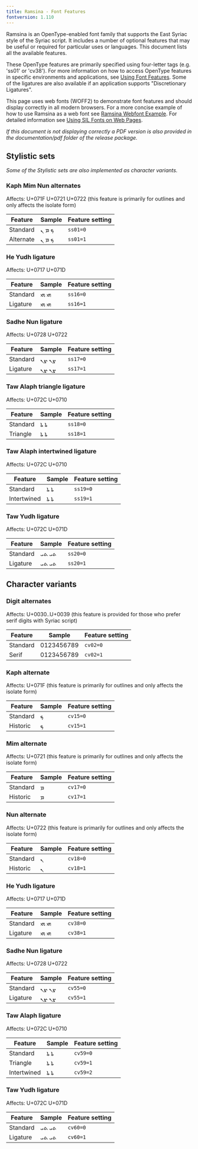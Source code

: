 ```yaml
---
title: Ramsina - Font Features
fontversion: 1.110
---
```


Ramsina is an OpenType-enabled font family that supports the East Syriac style of the Syriac script. It includes a number of optional features that may be useful or required for particular uses or languages. This document lists all the available features.

These OpenType features are primarily specified using four-letter tags (e.g. 'ss01' or 'cv38'). For more information on how to access OpenType features in specific environments and applications, see [Using Font Features](https://software.sil.org/fonts/features). Some of the ligatures are also available if an application supports "Discretionary Ligatures".

This page uses web fonts (WOFF2) to demonstrate font features and should display correctly in all modern browsers. For a more concise example of how to use Ramsina as a web font see [Ramsina Webfont Example](../web/Ramsina-webfont-example.html). For detailed information see [Using SIL Fonts on Web Pages](https://software.sil.org/fonts/webfonts).

*If this document is not displaying correctly a PDF version is also provided in the documentation/pdf folder of the release package.*

## Stylistic sets

_Some of the Stylistic sets are also implemented as character variants._

### Kaph Mim Nun alternates

<span class='affects'>Affects: U+071F U+0721 U+0722  (this feature is primarily for outlines and only affects the isolate form)</span>

Feature | Sample                      | Feature setting
------- | --------------------------- | -------
Standard | <span class='ramsina-R normal'>&#x071F; &#x0721; &#x0722;</span> | `ss01=0`
Alternate  | <span class='ramsina-R normal' style='font-feature-settings: "ss01" 1'>&#x071F; &#x0721; &#x0722;</span> | `ss01=1`

### He Yudh ligature

<span class='affects'>Affects: U+0717 U+071D</span>

Feature | Sample                      | Feature setting
------- | --------------------------- | -------
Standard | <span class='ramsina-R normal'>&#x0717;&#x071D; &#x200D;&#x0717;&#x071D;</span> | `ss16=0`
Ligature | <span class='ramsina-R normal' style='font-feature-settings: "ss16" 1'>&#x0717;&#x071D; &#x200D;&#x0717;&#x071D;</span> | `ss16=1`

### Sadhe Nun ligature

<span class='affects'>Affects: U+0728 U+0722</span>

Feature | Sample                      | Feature setting
------- | --------------------------- | -------
Standard | <span class='ramsina-R normal'>&#x0728;&#x0722; &#x200D;&#x0728;&#x0722;</span> | `ss17=0`
Ligature | <span class='ramsina-R normal' style='font-feature-settings: "ss17" 1'>&#x0728;&#x0722; &#x200D;&#x0728;&#x0722;</span> | `ss17=1`

### Taw Alaph triangle ligature

<span class='affects'>Affects: U+072C U+0710</span>

Feature | Sample                      | Feature setting
------- | --------------------------- | -------
Standard    | <span class='ramsina-R normal'>&#x072C;&#x0710; &#x200D;&#x072C;&#x0710;</span> | `ss18=0`
Triangle    | <span class='ramsina-R normal' style='font-feature-settings: "ss18" 1'>&#x072C;&#x0710; &#x200D;&#x072C;&#x0710;</span> | `ss18=1`

### Taw Alaph intertwined ligature

<span class='affects'>Affects: U+072C U+0710</span>

Feature | Sample                      | Feature setting
------- | --------------------------- | -------
Standard    | <span class='ramsina-R normal'>&#x072C;&#x0710; &#x200D;&#x072C;&#x0710;</span> | `ss19=0`
Intertwined | <span class='ramsina-R normal' style='font-feature-settings: "ss19" 1'>&#x072C;&#x0710; &#x200D;&#x072C;&#x0710;</span> | `ss19=1`

### Taw Yudh ligature

<span class='affects'>Affects: U+072C U+071D</span>

Feature | Sample                      | Feature setting
------- | --------------------------- | -------
Standard | <span dir="rtl" class='ramsina-R normal'>&#x072C;&#x071D; &#x200D;&#x072C;&#x071D;</span> | `ss20=0`
Ligature | <span dir="rtl" class='ramsina-R normal' style='font-feature-settings: "ss20" 1'>&#x072C;&#x071D; &#x200D;&#x072C;&#x071D;</span> | `ss20=1`

## Character variants

### Digit alternates

<span class='affects'>Affects: U+0030..U+0039  (this feature is provided for those who prefer serif digits with Syriac script)</span>

Feature | Sample                      | Feature setting
------- | --------------------------- | -------
Standard | <span class='ramsina-R normal'>0123456789</span> | `cv02=0`
Serif  | <span class='ramsina-R normal' style='font-feature-settings: "cv02" 1'>0123456789</span> | `cv02=1`

### Kaph alternate

<span class='affects'>Affects: U+071F (this feature is primarily for outlines and only affects the isolate form)</span>

Feature | Sample                      | Feature setting
------- | --------------------------- | -------
Standard | <span class='ramsina-R normal'>&#x071F;</span> | `cv15=0`
Historic  | <span class='ramsina-R normal' style='font-feature-settings: "cv15" 1'>&#x071F;</span> | `cv15=1`

### Mim alternate

<span class='affects'>Affects: U+0721 (this feature is primarily for outlines and only affects the isolate form)</span>

Feature | Sample                      | Feature setting
------- | --------------------------- | -------
Standard | <span class='ramsina-R normal'>&#x0721;</span> | `cv17=0`
Historic  | <span class='ramsina-R normal' style='font-feature-settings: "cv17" 1'>&#x0721;</span> | `cv17=1`

### Nun alternate

<span class='affects'>Affects: U+0722 (this feature is primarily for outlines and only affects the isolate form)</span>

Feature | Sample                      | Feature setting
------- | --------------------------- | -------
Standard | <span class='ramsina-R normal'>&#x0722;</span> | `cv18=0`
Historic  | <span class='ramsina-R normal' style='font-feature-settings: "cv18" 1'>&#x0722;</span> | `cv18=1`

### He Yudh ligature

<span class='affects'>Affects: U+0717 U+071D</span>

Feature | Sample                      | Feature setting
------- | --------------------------- | -------
Standard | <span class='ramsina-R normal'>&#x0717;&#x071D; &#x200D;&#x0717;&#x071D;</span> | `cv38=0`
Ligature | <span class='ramsina-R normal' style='font-feature-settings: "cv38" 1'>&#x0717;&#x071D; &#x200D;&#x0717;&#x071D;</span> | `cv38=1`

### Sadhe Nun ligature

<span class='affects'>Affects: U+0728 U+0722</span>

Feature | Sample                      | Feature setting
------- | --------------------------- | -------
Standard | <span class='ramsina-R normal'>&#x0728;&#x0722; &#x200D;&#x0728;&#x0722;</span> | `cv55=0`
Ligature | <span class='ramsina-R normal' style='font-feature-settings: "cv55" 1'>&#x0728;&#x0722; &#x200D;&#x0728;&#x0722;</span> | `cv55=1`

### Taw Alaph ligature

<span class='affects'>Affects: U+072C U+0710</span>

Feature | Sample                      | Feature setting
------- | --------------------------- | -------
Standard    | <span class='ramsina-R normal'>&#x072C;&#x0710; &#x200D;&#x072C;&#x0710;</span> | `cv59=0`
Triangle    | <span class='ramsina-R normal' style='font-feature-settings: "cv59" 1'>&#x072C;&#x0710; &#x200D;&#x072C;&#x0710;</span> | `cv59=1`
Intertwined | <span class='ramsina-R normal' style='font-feature-settings: "cv59" 2'>&#x072C;&#x0710; &#x200D;&#x072C;&#x0710;</span> | `cv59=2`

### Taw Yudh ligature

<span class='affects'>Affects: U+072C U+071D</span>

Feature | Sample                      | Feature setting
------- | --------------------------- | -------
Standard | <span dir="rtl" class='ramsina-R normal'>&#x072C;&#x071D; &#x200D;&#x072C;&#x071D;</span> | `cv60=0`
Ligature | <span dir="rtl" class='ramsina-R normal' style='font-feature-settings: "cv60" 1'>&#x072C;&#x071D; &#x200D;&#x072C;&#x071D;</span> | `cv60=1`

<!-- PRODUCT SITE ONLY
[font id='ramsina' face='Ramsina-Regular' size='150%' rtl=1]
-->
